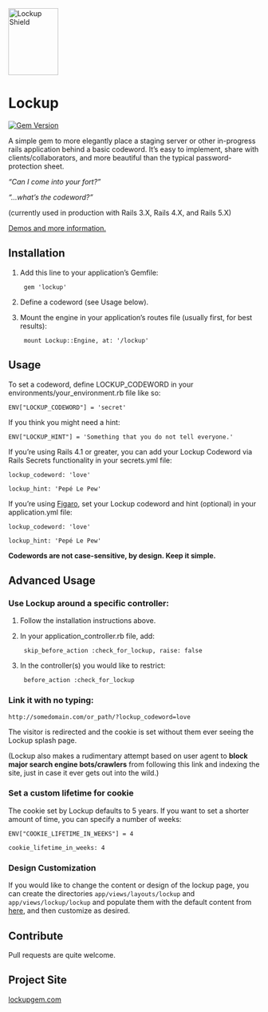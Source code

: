 <img src="http://lockupgem.com/github_host/lockup_mark.png" width="100" height="134" alt="Lockup Shield" />

# Lockup

[![Gem Version](https://badge.fury.io/rb/lockup.png)](http://badge.fury.io/rb/lockup)

A simple gem to more elegantly place a staging server or other in-progress rails application behind a basic codeword. It’s easy to implement, share with clients/collaborators, and more beautiful than the typical password-protection sheet.

_“Can I come into your fort?”_

_“…what’s the codeword?”_

(currently used in production with Rails 3.X, Rails 4.X, and Rails 5.X)

[Demos and more information.](http://lockupgem.com)

## Installation

1. Add this line to your application’s Gemfile:

        gem 'lockup'

2. Define a codeword (see Usage below).

3. Mount the engine in your application’s routes file (usually first, for best results):

        mount Lockup::Engine, at: '/lockup'

## Usage

To set a codeword, define LOCKUP_CODEWORD in your environments/your_environment.rb file like so:

    ENV["LOCKUP_CODEWORD"] = 'secret'

If you think you might need a hint:

    ENV["LOCKUP_HINT"] = 'Something that you do not tell everyone.'

If you’re using Rails 4.1 or greater, you can add your Lockup Codeword via Rails Secrets functionality in your secrets.yml file:

    lockup_codeword: 'love'

    lockup_hint: 'Pepé Le Pew'

If you’re using [Figaro](https://github.com/laserlemon/figaro), set your Lockup codeword and hint (optional) in your application.yml file:

    lockup_codeword: 'love'

    lockup_hint: 'Pepé Le Pew'

**Codewords are not case-sensitive, by design. Keep it simple.**

## Advanced Usage

### Use Lockup around a specific controller:

1. Follow the installation instructions above.

2. In your application_controller.rb file, add:

        skip_before_action :check_for_lockup, raise: false

4. In the controller(s) you would like to restrict:

        before_action :check_for_lockup

### Link it with no typing:

    http://somedomain.com/or_path/?lockup_codeword=love

The visitor is redirected and the cookie is set without them ever seeing the Lockup splash page.

(Lockup also makes a rudimentary attempt based on user agent to **block major search engine bots/crawlers** from following this link and indexing the site, just in case it ever gets out into the wild.)

### Set a custom lifetime for cookie

The cookie set by Lockup defaults to 5 years. If you want to set a shorter amount of time, you can specify a number of weeks:

    ENV["COOKIE_LIFETIME_IN_WEEKS"] = 4

    cookie_lifetime_in_weeks: 4

### Design Customization

If you would like to change the content or design of the lockup page, you can create the directories `app/views/layouts/lockup` and `app/views/lockup/lockup` and populate them with the default content from [here](https://github.com/gblakeman/lockup/tree/master/app/views), and then customize as desired.

## Contribute

Pull requests are quite welcome.

## Project Site

[lockupgem.com](http://lockupgem.com)
